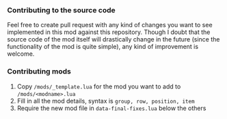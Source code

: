 ### Contributing to the source code
Feel free to create pull request with any kind of changes you want to see implemented in this mod against this repository. Though I doubt that the source code of the mod itself will drastically change in the future (since the functionality of the mod is quite simple), any kind of improvement is welcome.

### Contributing mods
1. Copy `/mods/_template.lua` for the mod you want to add to `/mods/<modname>.lua`
2. Fill in all the mod details, syntax is `group, row, position, item`
3. Require the new mod file in `data-final-fixes.lua` below the others
